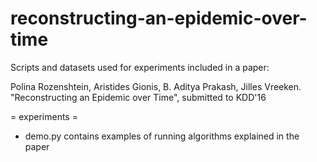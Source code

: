 # reconstructing-an-epidemic-over-time

Scripts and datasets used for experiments included in a paper:

Polina Rozenshtein, Aristides Gionis, B. Aditya Prakash, Jilles Vreeken. "Reconstructing an Epidemic over Time", submitted to KDD'16
  
  = experiments =
  * demo.py contains examples of running algorithms explained in the paper
